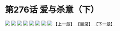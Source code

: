 # 第276话 爱与杀意（下）
![](https://mhpic.xiaomingtaiji.net/comic/D/斗破苍穹拆分版/276话/1.jpg-zymk.middle.webp)
![](https://mhpic.xiaomingtaiji.net/comic/D/斗破苍穹拆分版/276话/2.jpg-zymk.middle.webp)
![](https://mhpic.xiaomingtaiji.net/comic/D/斗破苍穹拆分版/276话/3.jpg-zymk.middle.webp)
![](https://mhpic.xiaomingtaiji.net/comic/D/斗破苍穹拆分版/276话/4.jpg-zymk.middle.webp)
![](https://mhpic.xiaomingtaiji.net/comic/D/斗破苍穹拆分版/276话/5.jpg-zymk.middle.webp)
![](https://mhpic.xiaomingtaiji.net/comic/D/斗破苍穹拆分版/276话/6.jpg-zymk.middle.webp)
![](https://mhpic.xiaomingtaiji.net/comic/D/斗破苍穹拆分版/276话/7.jpg-zymk.middle.webp)
![](https://mhpic.xiaomingtaiji.net/comic/D/斗破苍穹拆分版/276话/8.jpg-zymk.middle.webp)
[【上一章】](./275.md)
[【目录】](./README.md)
[【下一章】](./277.md)

